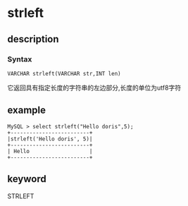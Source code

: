 # strleft

## description

### Syntax

`VARCHAR strleft(VARCHAR str,INT len)`

它返回具有指定长度的字符串的左边部分,长度的单位为utf8字符

## example

```Plain Text
MySQL > select strleft("Hello doris",5);
+-------------------------+
|strleft('Hello doris', 5)|
+-------------------------+
| Hello                   |
+-------------------------+
```

## keyword

STRLEFT
